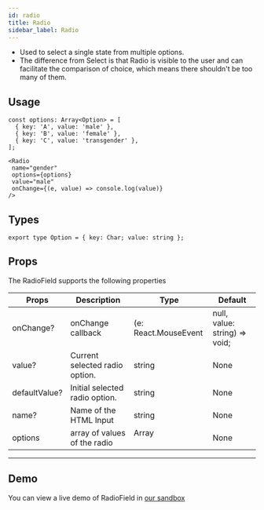 ```yaml
---
id: radio
title: Radio
sidebar_label: Radio
---
```


- Used to select a single state from multiple options.
- The difference from Select is that Radio is visible to the user and can facilitate the comparison of choice, which means there shouldn't be too many of them.

## Usage

```
const options: Array<Option> = [
  { key: 'A', value: 'male' },
  { key: 'B', value: 'female' },
  { key: 'C', value: 'transgender' },
];

<Radio
 name="gender"
 options={options}
 value="male"
 onChange={(e, value) => console.log(value)}
/>
```

## Types
```
export type Option = { key: Char; value: string };
```

## Props
The RadioField supports the following properties

Props                             | Description                             | Type                                                | Default
----------------------------------|-----------------------------------------|-----------------------------------------------------|-----------
onChange?                         | onChange callback                       | (e: React.MouseEvent | null, value: string) => void;| None
value?                            | Current selected radio option.          | string                                              | None
defaultValue?                     | Initial selected radio option.          | string                                              | None
name?                             | Name of the HTML Input                  | string                                              | None
options                           | array of values of the radio            | Array<Option>                                       | None
----------------------------------------------------------------------------------------------------------------------------------------------

## Demo
You can view a live demo of RadioField in [our sandbox](https://github.com/)

